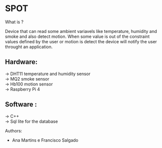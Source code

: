 # SPOT

What is ?

Device that can read some ambient variavels like temperature, humidity and smoke and also detect motion. When some value is out of the constraint values defined by the user or motion is detect the device will notify the user throught an application.
                                                                                                                                                                         
## Hardware:
-> DHT11 temperature and humidity sensor                                                                                                                                 
-> MQ2 smoke sensor                                                                                                                                                       
-> Hb100 motion sensor                                                                                                                                                  
-> Raspberry Pi 4

## Software :
-> C++                                                                                                                                                                   
-> Sql lite for the database

Authors:
- Ana Martins e Francisco Salgado
